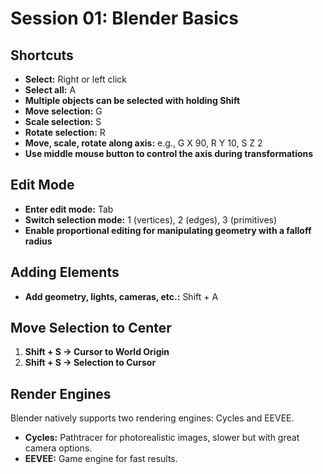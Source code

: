 # Session 01: Blender Basics

## Shortcuts

- **Select:** Right or left click
- **Select all:** A
- **Multiple objects can be selected with holding Shift**
- **Move selection:** G
- **Scale selection:** S
- **Rotate selection:** R
- **Move, scale, rotate along axis:** e.g., G X 90, R Y 10, S Z 2
- **Use middle mouse button to control the axis during transformations**

## Edit Mode

- **Enter edit mode:** Tab
- **Switch selection mode:** 1 (vertices), 2 (edges), 3 (primitives)
- **Enable proportional editing for manipulating geometry with a falloff radius**

## Adding Elements

- **Add geometry, lights, cameras, etc.:** Shift + A

## Move Selection to Center

1. **Shift + S -> Cursor to World Origin**
2. **Shift + S -> Selection to Cursor**

## Render Engines

Blender natively supports two rendering engines: Cycles and EEVEE.

- **Cycles:** Pathtracer for photorealistic images, slower but with great camera options.
- **EEVEE:** Game engine for fast results.

